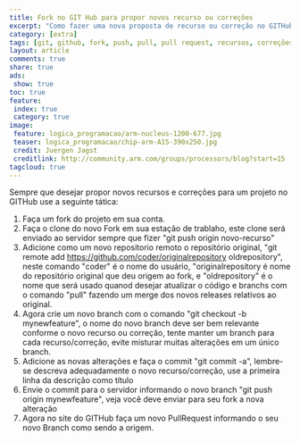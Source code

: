 ```yaml
---
title: Fork no GIT Hub para propor novos recurso ou correções
excerpt: "Como fazer uma nova proposta de recurso ou correção no GITHub através de um FORK do projeto original"
category: [extra]
tags: [git, github, fork, push, pull, pull request, recursos, correções, procedimento, programação]
layout: article
comments: true
share: true
ads:
 show: true
toc: true
feature:
 index: true
 category: true
image:
 feature: logica_programacao/arm-nucleus-1200-677.jpg
 teaser: logica_programacao/chip-arm-A15-390x250.jpg
 credit: Juergen Jagst
 creditlink: http://community.arm.com/groups/processors/blog?start=15
tagcloud: true
---
```


Sempre que desejar propor novos recursos e correções para um projeto no GITHub
use a seguinte tática:

 1. Faça um fork do projeto em sua conta.
 1. Faça o clone do novo Fork em sua estação de trablaho, este clone será enviado ao servidor sempre que fizer "git push origin novo-recurso"
 1. Adicione como um novo repositorio remoto o repositório original, "git remote add https://github.com/coder/originalrepository oldrepository", neste comando "coder" é o nome do usuário, "originalrepository é nome do repositório original que deu origem ao fork, e "oldrepository" é o nome que será usado quanod desejar atualizar o código e branchs com o comando "pull" fazendo um merge dos novos releases relativos ao original.
 1. Agora crie um novo branch com o comando "git checkout -b mynewfeature", o nome do novo branch deve ser bem relevante conforme o novo recurso ou correção, tente manter um branch para cada recurso/correção, evite misturar muitas alterações em um único branch.
 1. Adicione as novas alterações e faça o commit "git commit -a", lembre-se descreva adequadamente o novo recurso/correção, use a primeira linha da descrição como título
 1. Envie o commit para o servidor informando o novo branch "git push origin mynewfeature", veja você deve enviar para seu fork a nova alteração
 1. Agora no site do GITHub faça um novo PullRequest informando o seu novo Branch como sendo a origem.

